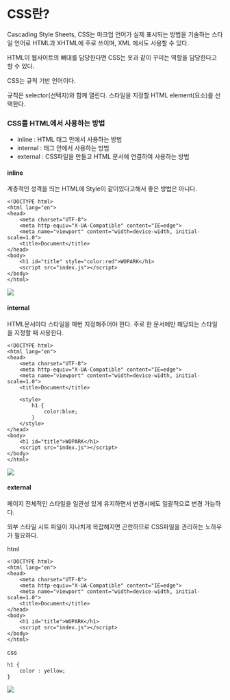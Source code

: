 # CSS란?
Cascading Style Sheets, CSS는 마크업 언어가 실제 표시되는 방법을 기술하는 스타일 언어로 HTML과 XHTML에 주로 쓰이며, XML 에서도 사용할 수 있다.

HTML이 웹사이트의 뼈대를 담당한다면 CSS는 옷과 같이 꾸미는 역할을 담당한다고 할 수 있다. 

CSS는 규칙 기반 언어이다.

규칙은 selector(선택자)와 함께 열린다. 스타일을 지정할 HTML element(요소)를 선택한다.

### CSS를 HTML에서 사용하는 방법

-   inline : HTML 태그 안에서 사용하는 방법
-   internal : <head> 태그 안에서 사용하는 방법
-   external : CSS파일을 만들고 HTML 문서에 연결하여 사용하는 방법

#### inline

계층적인 성격을 띄는 HTML에 Style이 같이있다고해서 좋은 방법은 아니다.

```
<!DOCTYPE html>
<html lang="en">
<head>
    <meta charset="UTF-8">
    <meta http-equiv="X-UA-Compatible" content="IE=edge">
    <meta name="viewport" content="width=device-width, initial-scale=1.0">
    <title>Document</title>
</head>
<body>
    <h1 id="title" style="color:red">WOPARK</h1>
    <script src="index.js"></script>
</body>
</html>
```

![](https://img1.daumcdn.net/thumb/R1280x0/?scode=mtistory2&fname=https%3A%2F%2Fblog.kakaocdn.net%2Fdn%2FboC5uw%2FbtrffOxQvXu%2FGH9WmfD25yXBc4waQiBYKK%2Fimg.png)

#### internal

HTML문서마다 스타일을 매번 지정해주어야 한다. 주로 한 문서에만 해당되는 스타일을 지정할 때 사용한다.

```
<!DOCTYPE html>
<html lang="en">
<head>
    <meta charset="UTF-8">
    <meta http-equiv="X-UA-Compatible" content="IE=edge">
    <meta name="viewport" content="width=device-width, initial-scale=1.0">
    <title>Document</title>

    <style>
        h1 {
            color:blue;
        }
    </style>
</head>
<body>
    <h1 id="title">WOPARK</h1>
    <script src="index.js"></script>
</body>
</html>
```

![](https://img1.daumcdn.net/thumb/R1280x0/?scode=mtistory2&fname=https%3A%2F%2Fblog.kakaocdn.net%2Fdn%2FbnQzRd%2Fbtrfbm3WU3V%2FuSJKdDwS4Tu2M5b24Cbxsk%2Fimg.png)

#### external

페이지 전체적인 스타일을 일관성 있게 유지하면서 변경시에도 일괄적으로 변경 가능하다.

외부 스타일 시트 파일이 지나치게 복잡해지면 곤란하므로 CSS파일을 관리하는 노하우가 필요하다.

html

```
<!DOCTYPE html>
<html lang="en">
<head>
    <meta charset="UTF-8">
    <meta http-equiv="X-UA-Compatible" content="IE=edge">
    <meta name="viewport" content="width=device-width, initial-scale=1.0">
    <title>Document</title>
</head>
<body>
    <h1 id="title">WOPARK</h1>
    <script src="index.js"></script>
</body>
</html>
```

css

```
h1 {
    color : yellow;
}
```

![](https://img1.daumcdn.net/thumb/R1280x0/?scode=mtistory2&fname=https%3A%2F%2Fblog.kakaocdn.net%2Fdn%2F9oCvq%2FbtrfbYhevuw%2FKBznjcXiVpDE9qI3QecHNk%2Fimg.png)